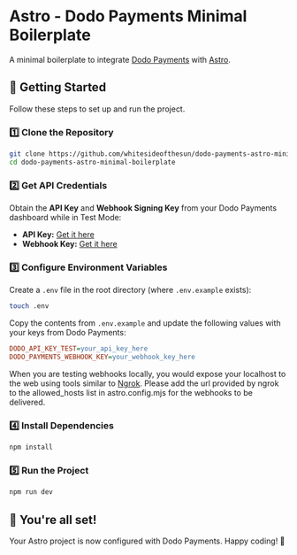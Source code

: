 # Astro - Dodo Payments Minimal Boilerplate

A minimal boilerplate to integrate [Dodo Payments](https://dodopayments.com/) with [Astro](https://astro.build/).

## 🚀 Getting Started

Follow these steps to set up and run the project.

### 1️⃣ Clone the Repository
```sh
git clone https://github.com/whitesideofthesun/dodo-payments-astro-minimal-boilerplate.git
cd dodo-payments-astro-minimal-boilerplate
```

### 2️⃣ Get API Credentials
Obtain the **API Key** and **Webhook Signing Key** from your Dodo Payments dashboard while in Test Mode:
- **API Key:** [Get it here](https://app.dodopayments.com/developer/api-keys)
- **Webhook Key:** [Get it here](https://app.dodopayments.com/developer/webhooks)

### 3️⃣ Configure Environment Variables
Create a `.env` file in the root directory (where `.env.example` exists):
```sh
touch .env
```
Copy the contents from `.env.example` and update the following values with your keys from Dodo Payments:
```ini
DODO_API_KEY_TEST=your_api_key_here
DODO_PAYMENTS_WEBHOOK_KEY=your_webhook_key_here
```

When you are testing webhooks locally, you would expose your localhost to the web using tools similar to [Ngrok](https://ngrok.com/).
Please add the url provided by ngrok to the allowed_hosts list in astro.config.mjs for the webhooks to be delivered.


### 4️⃣ Install Dependencies
```sh
npm install
```

### 5️⃣ Run the Project
```sh
npm run dev
```

## 🎉 You're all set!
Your Astro project is now configured with Dodo Payments. Happy coding! 🚀

